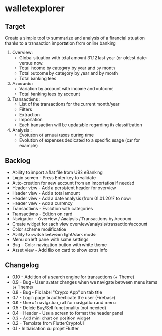 # walletexplorer

## Target
Create a simple tool to summarize and analysis of a financial situation thanks to a transaction importation from online banking
1. Overview : 
    * Global situation with total amount 31.12 last year (or oldest date) versus now.
    * Total income by category by year and by month
    * Total outcome by category by year and by month
    * Total banking fees
2. Accounts :
    * Variation by account with income and outcome
    * Total banking fees by account
3. Transactions :
    * List of the transactions for the current month/year
    * Filters
    * Extraction
    * Importation
    * Each transaction will be updatable regarding its classification
4. Analysis :
    * Evolution of annual taxes during time
    * Evolution of expenses dedicated to a specific usage (car for example)

## Backlog
* Ability to import a flat file from UBS eBanking
* Login screen - Press Enter key to validate
* Auto-creation for new account from an importation if needed
* Header view - Add a persistent header for overview
* Header view - Add a total amount
* Header view - Add a date analysis (from 01.01.2017 to now)
* Header view - Add a currency
* Transactions - Evolution with categories
* Transactions - Edition on card
* Navigation - Overview / Analysis / Transactions by Account
* Create widget for each view overview/analysis/transaction/account 
* Color scheme modification
* Ability to switch between light/dark mode
* Menu on left panel with some settings
* Bug - Color navigation button with white theme
* Asset view - Add flip on card to show extra info

## Changelog
* 0.10 - Addition of a search engine for transactions (+ Theme)
* 0.9 - Bug - User avatar changes when we navigate between menu items (+ Theme)
* 0.8 - Bug - Fix label "Crypto App" on tab title
* 0.7 - Login page to authenticate the user (Firebase)
* 0.6 - Use of navigation_rail for navigation and menu
* 0.5 - Delete Buy/Sell functionality (not needed)
* 0.4 - Header - Use a screen to format the header panel
* 0.3 - Add mini chart on position widget
* 0.2 - Template from FlutterCryptoUI
* 0.1 - Initialisation du projet Flutter
